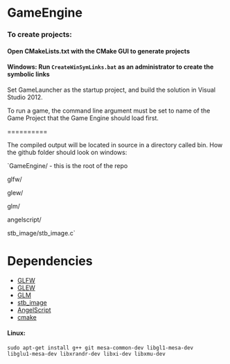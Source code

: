 GameEngine
==========


### To create projects:

#### Open CMakeLists.txt with the CMake GUI to generate projects

#### Windows: Run `CreateWinSymLinks.bat` as an administrator to create the symbolic links

Set GameLauncher as the startup project, and build the solution in Visual Studio 2012.

To run a game, the command line argument must be set to name of the Game Project that the Game Engine should load first.

==========

The compiled output will be located in source in a directory called bin.
How the github folder should look on windows:

`GameEngine/ - this is the root of the repo

glfw/

glew/

glm/

angelscript/

stb_image/stb_image.c`

Dependencies
==========

* [GLFW](http://www.glfw.org/)
* [GLEW](http://glew.sourceforge.net/)
* [GLM](http://glm.g-truc.net/)
* [stb_image](http://nothings.org/stb_image.c)
* [AngelScript](http://www.angelcode.com/angelscript/)
* [cmake](http://www.cmake.org/)

#### Linux: 

    sudo apt-get install g++ git mesa-common-dev libgl1-mesa-dev
    libglu1-mesa-dev libxrandr-dev libxi-dev libxmu-dev


